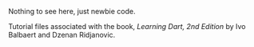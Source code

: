 Nothing to see here, just newbie code.

Tutorial files associated with the book, *Learning Dart, 2nd Edition* by Ivo Balbaert and Dzenan Ridjanovic.

